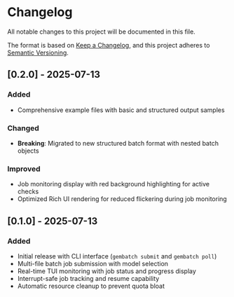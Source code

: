 # Changelog

All notable changes to this project will be documented in this file.

The format is based on [Keep a Changelog](https://keepachangelog.com/en/1.0.0/),
and this project adheres to [Semantic Versioning](https://semver.org/spec/v2.0.0.html).

## [0.2.0] - 2025-07-13

### Added
- Comprehensive example files with basic and structured output samples

### Changed
- **Breaking**: Migrated to new structured batch format with nested batch objects

### Improved
- Job monitoring display with red background highlighting for active checks
- Optimized Rich UI rendering for reduced flickering during job monitoring

## [0.1.0] - 2025-07-13

### Added
- Initial release with CLI interface (`gembatch submit` and `gembatch poll`)
- Multi-file batch job submission with model selection
- Real-time TUI monitoring with job status and progress display
- Interrupt-safe job tracking and resume capability
- Automatic resource cleanup to prevent quota bloat
